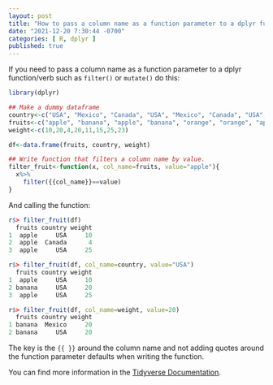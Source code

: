 ```yaml
---
layout: post
title: "How to pass a column name as a function parameter to a dplyr function."
date: "2021-12-20 7:30:44 -0700"
categories: [ R, dplyr ]
published: true
---
```


If you need to pass a column name as a function parameter to a dplyr function/verb such as `filter()` or `mutate()` do this: 

```r
library(dplyr)

## Make a dummy dataframe
country<-c("USA", "Mexico", "Canada", "USA", "Mexico", "Canada", "USA", "Mexico")
fruits<-c("apple", "banana", "apple", "banana", "orange", "orange", "apple", "banana")
weight<-c(10,20,4,20,11,15,25,23)

df<-data.frame(fruits, country, weight)

## Write function that filters a column name by value.
filter_fruit<-function(x, col_name=fruits, value="apple"){
  x%>%
    filter({{col_name}}==value)
}
```

And calling the function:

```r
r$> filter_fruit(df)
  fruits country weight
1  apple     USA     10
2  apple  Canada      4
3  apple     USA     25

r$> filter_fruit(df, col_name=country, value="USA")
  fruits country weight
1  apple     USA     10
2 banana     USA     20
3  apple     USA     25

r$> filter_fruit(df, col_name=weight, value=20)
  fruits country weight
1 banana  Mexico     20
2 banana     USA     20
```

The key is the `{{ }}` around the column name and not adding quotes around the function parameter defaults when writing the function. 

You can find more information in the [Tidyverse Documentation](https://dplyr.tidyverse.org/articles/programming.html#indirection-2).



